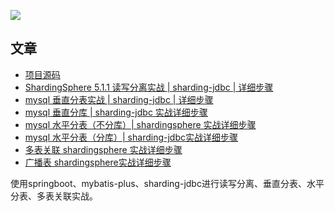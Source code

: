 ![](图片2.png)

## 文章
- [项目源码](https://gitee.com/tong-exists/sharding-jdbc-coding)
- [ShardingSphere 5.1.1 读写分离实战 | sharding-jdbc | 详细步骤](https://blog.csdn.net/2201_75287294/article/details/127967428)
- [mysql 垂直分表实战 | sharding-jdbc | 详细步骤](https://blog.csdn.net/2201_75287294/article/details/127967804)
- [mysql 垂直分库 | sharding-jdbc 实战详细步骤](https://blog.csdn.net/2201_75287294/article/details/127970017)
- [mysql 水平分表（不分库）| shardingsphere 实战详细步骤](https://blog.csdn.net/2201_75287294/article/details/127970068)
- [mysql 水平分表（分库）| sharding-jdbc实战详细步骤](https://blog.csdn.net/2201_75287294/article/details/127970179)
- [多表关联 shardingsphere 实战详细步骤](https://blog.csdn.net/2201_75287294/article/details/127970263)
- [广播表 shardingsphere实战详细步骤](https://blog.csdn.net/2201_75287294/article/details/127970376)

使用springboot、mybatis-plus、sharding-jdbc进行读写分离、垂直分表、水平分表、多表关联实战。